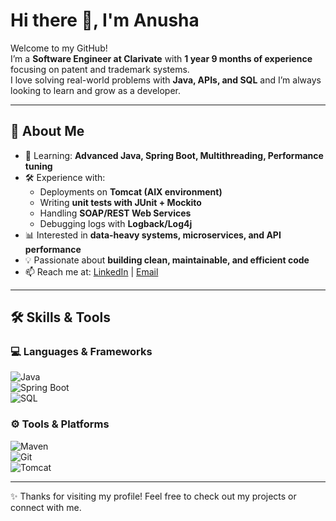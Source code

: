 # Hi there 👋, I'm Anusha  

Welcome to my GitHub!  
I’m a **Software Engineer at Clarivate** with **1 year 9 months of experience**  focusing on patent and trademark systems.  
I love solving real-world problems with **Java, APIs, and SQL** and I’m always looking to learn and grow as a developer.  

---

## 🚀 About Me  
- 🌱 Learning: **Advanced Java, Spring Boot, Multithreading, Performance tuning**  
- 🛠 Experience with:  
  - Deployments on **Tomcat (AIX environment)**  
  - Writing **unit tests with JUnit + Mockito**  
  - Handling **SOAP/REST Web Services**  
  - Debugging logs with **Logback/Log4j**  
- 📊 Interested in **data-heavy systems, microservices, and API performance**  
- 💡 Passionate about **building clean, maintainable, and efficient code**  
- 📫 Reach me at: [LinkedIn](https://linkedin.com/) | [Email](mailto:pdurgaanushaperuri@gmail.com)  

---

## 🛠️ Skills & Tools  

### 💻 Languages & Frameworks  
![Java](https://img.shields.io/badge/Java-ED8B00?style=for-the-badge&logo=java&logoColor=white)  
![Spring Boot](https://img.shields.io/badge/Spring%20Boot-6DB33F?style=for-the-badge&logo=springboot&logoColor=white)  
![SQL](https://img.shields.io/badge/SQL-025E8C?style=for-the-badge&logo=postgresql&logoColor=white)  

### ⚙️ Tools & Platforms  
![Maven](https://img.shields.io/badge/Maven-C71A36?style=for-the-badge&logo=apache-maven&logoColor=white)  
![Git](https://img.shields.io/badge/Git-F05032?style=for-the-badge&logo=git&logoColor=white)  
![Tomcat](https://img.shields.io/badge/Tomcat-F8DC75?style=for-the-badge&logo=apache-tomcat&logoColor=black)  

---


✨ Thanks for visiting my profile! Feel free to check out my projects or connect with me.  

